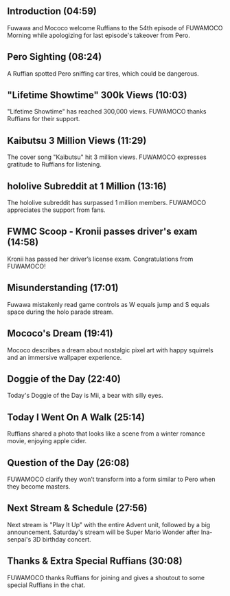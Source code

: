 ## Introduction (04:59)

Fuwawa and Mococo welcome Ruffians to the 54th episode of FUWAMOCO Morning while apologizing for last episode's takeover from Pero.

## Pero Sighting (08:24)

A Ruffian spotted Pero sniffing car tires, which could be dangerous.

## "Lifetime Showtime" 300k Views (10:03)

"Lifetime Showtime" has reached 300,000 views. FUWAMOCO thanks Ruffians for their support.

## Kaibutsu 3 Million Views (11:29)

The cover song "Kaibutsu" hit 3 million views. FUWAMOCO expresses gratitude to Ruffians for listening.

## hololive Subreddit at 1 Million (13:16)

The hololive subreddit has surpassed 1 million members. FUWAMOCO appreciates the support from fans.

## FWMC Scoop - Kronii passes driver's exam (14:58)

Kronii has passed her driver’s license exam. Congratulations from FUWAMOCO!

## Misunderstanding (17:01)

Fuwawa mistakenly read game controls as W equals jump and S equals space during the holo parade stream.

## Mococo's Dream (19:41)

Mococo describes a dream about nostalgic pixel art with happy squirrels and an immersive wallpaper experience.

## Doggie of the Day (22:40)

Today's Doggie of the Day is Mii, a bear with silly eyes.

## Today I Went On A Walk (25:14)

Ruffians shared a photo that looks like a scene from a winter romance movie, enjoying apple cider.

## Question of the Day (26:08)

FUWAMOCO clarify they won’t transform into a form similar to Pero when they become masters.

## Next Stream & Schedule (27:56)

Next stream is "Play It Up" with the entire Advent unit, followed by a big announcement. Saturday's stream will be Super Mario Wonder after Ina-senpai's 3D birthday concert.

## Thanks & Extra Special Ruffians (30:08)

FUWAMOCO thanks Ruffians for joining and gives a shoutout to some special Ruffians in the chat.
